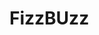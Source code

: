 <!DOCTYPE html>
<html lang="en">
<head>
    <meta charset="UTF-8">
    <title>Title</title>
    <h1>FizzBUzz</h1>

</head>
<body>
<script>

function fizzbuzz() {
        var display = document.getElementById('display');
        var divisible = "";
        var displayHTML = "";

for (i = 1; i < 101; i++) {
        if (i % 3 === 0 && i % 5 === 0) {
            divisible = "FizzBuzz";
        } else if (i % 5 === 0) {
                divisible = "Buzz";
        } else if (i % 3 === 0) {
                divisible = "Fizz";
        } else {
            divisible = "";
        }

displayHTML += "<p>" + i + ":" + divisible + "</p>";
    }
    display.insertAdjacentHTML('afterend', displayHTML);
}


</script>
</body>
</html>